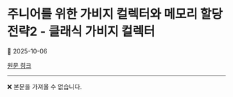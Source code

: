 # 주니어를 위한 가비지 컬렉터와 메모리 할당 전략2 - 클래식 가비지 컬렉터

📅 2025-10-06

[원문 링크](https://code-chy.tistory.com/218)

---

❌ 본문을 가져올 수 없습니다.